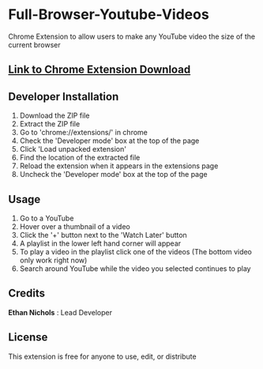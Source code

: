 # Full-Browser-Youtube-Videos
Chrome Extension to allow users to make any YouTube video the size of the current browser

## [Link to Chrome Extension Download](https://chrome.google.com/webstore/detail/full-browser-youtube-vide/kkmknkahhhjhfacgbjlnmeiplbadlpia?hl=en)

## Developer Installation
1. Download the ZIP file 
2. Extract the ZIP file
3. Go to 'chrome://extensions/' in chrome
4. Check the 'Developer mode' box at the top of the page
5. Click 'Load unpacked extension'
6. Find the location of the extracted file
7. Reload the extension when it appears in the extensions page
8. Uncheck the 'Developer mode' box at the top of the page

## Usage
1. Go to a YouTube
2. Hover over a thumbnail of a video
3. Click the '+' button next to the 'Watch Later' button
4. A playlist in the lower left hand corner will appear
5. To play a video in the playlist click one of the videos (The bottom video only work right now)
6. Search around YouTube while the video you selected continues to play

## Credits
**Ethan Nichols** : Lead Developer

## License
This extension is free for anyone to use, edit, or distribute
